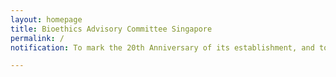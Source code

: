 ```yaml
---
layout: homepage
title: Bioethics Advisory Committee Singapore
permalink: /
notification: To mark the 20th Anniversary of its establishment, and to celebrate the achievements and work accomplished for the last 20 years, the BAC will be holding its 20th Anniversary Virtual Public Conference from 17-18 June 2021.<a href=“https://www.bacvirtualconference.com”> Register now!</a>

---
```

<!-- Type your notification here - the notification bar will not appear if this is empty. For other changes, refer to _data/homepage.yml to edit the homepage -->
